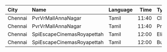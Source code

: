 | City    | Name                       | Language |  Time | Type    | Price | Capacity | Booked |
| :------ | :------------------------- | :------- | ----: | :------ | ----: | -------: | -----: |
| Chennai | PvrVrMallAnnaNagar         | Tamil    | 11:40 | Classic |   60₹ |        5 |      5 |
| Chennai | PvrVrMallAnnaNagar         | Tamil    | 11:40 | Prime   |  189₹ |       51 |     49 |
| Chennai | SpiEscapeCinemasRoyapettah | Tamil    | 12:00 | Elite   |  151₹ |       50 |     33 |
| Chennai | SpiEscapeCinemasRoyapettah | Tamil    | 12:00 | Budget  |   60₹ |        5 |      5 |